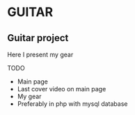 # GUITAR
## Guitar project
<p>Here I present my gear</p>

<p>TODO</p>
<ul>
  <li>Main page</li>
  <li>Last cover video on main page</li>
  <li>My gear</li>
  <li>Preferably in php with mysql database</li>
</ul>
